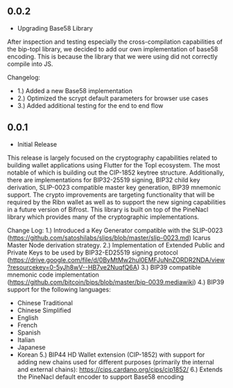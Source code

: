 ## 0.0.2

* Upgrading Base58 Library

After inspection and testing especially the cross-compilation capabilities of the bip-topl library, we decided to add our own implementation of base58 encoding. This is because the library that we were using did not correctly compile into JS. 

Changelog: 
* 1.) Added a new Base58 implementation
* 2.) Optimized the scrypt default parameters for browser use cases
* 3.) Added additional testing for the end to end flow

## 0.0.1

* Initial Release

This release is largely focused on the cryptography capabilities related to building wallet applications using Flutter for the Topl ecosystem. The most notable of which is building out the CIP-1852 keytree structure. Additionally, there are implementations for BIP32-25519 signing, BIP32 child key derivation, SLIP-0023 compatible master key generation, BIP39 mnemonic support. The crypto improvements are targeting functionality that will be required by the Ribn wallet as well as to support the new signing capabilities in a future version of Bifrost. This library is built on top of the PineNacl library which provides many of the cryptographic implementations.

Change Log:
1.) Introduced a Key Generator compatible with the SLIP-0023 (https://github.com/satoshilabs/slips/blob/master/slip-0023.md) Icarus Master Node derivation strategy.
2.) Implementation of Extended Public and Private Keys to be used by BIP32-ED25519 signing protocol (https://drive.google.com/file/d/0ByMtMw2hul0EMFJuNnZORDR2NDA/view?resourcekey=0-5yJh8wV--HB7ve2NuqfQ6A)
3.) BIP39 compatible mnemonic code implementation (https://github.com/bitcoin/bips/blob/master/bip-0039.mediawiki)
4.) BIP39 support for the following languages:
- Chinese Traditional
- Chinese Simplified
- English
- French
- Spanish
- Italian
- Japanese
- Korean
5.) BIP44 HD Wallet extension (CIP-1852) with support for adding new chains used for different purposes (primarily the internal and external chains): https://cips.cardano.org/cips/cip1852/
6.) Extends the PineNacl default encoder to support Base58 encoding

